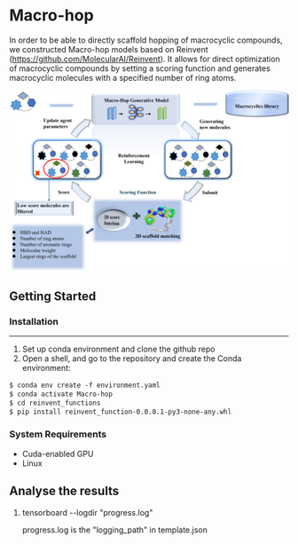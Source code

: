 # Macro-hop
In order to be able to directly scaffold hopping of macrocyclic compounds, we constructed Macro-hop models based on Reinvent (https://github.com/MolecularAI/Reinvent). It allows for direct optimization of macrocyclic compounds by setting a scoring function and generates macrocyclic molecules with a specified number of ring atoms.

![](pictures/Macro-hop.png)

## Getting Started

### Installation
-------------
1. Set up conda environment and clone the github repo
2. Open a shell, and go to the repository and create the Conda environment:
```
$ conda env create -f environment.yaml
$ conda activate Macro-hop
$ cd reinvent_functions
$ pip install reinvent_function-0.0.8.1-py3-none-any.whl
```

### System Requirements
- Cuda-enabled GPU
- Linux

## Analyse the results

1. tensorboard --logdir "progress.log"

    progress.log is the "logging_path" in template.json
